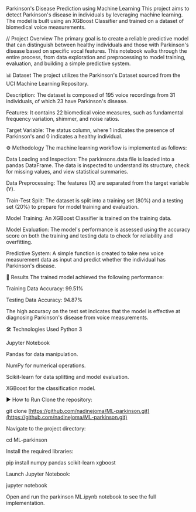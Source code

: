 Parkinson's Disease Prediction using Machine Learning
This project aims to detect Parkinson's disease in individuals by leveraging machine learning. The model is built using an XGBoost Classifier and trained on a dataset of biomedical voice measurements.

// Project Overview
The primary goal is to create a reliable predictive model that can distinguish between healthy individuals and those with Parkinson's disease based on specific vocal features. This notebook walks through the entire process, from data exploration and preprocessing to model training, evaluation, and building a simple predictive system.



📊 Dataset
The project utilizes the Parkinson's Dataset sourced from the UCI Machine Learning Repository.

Description: The dataset is composed of 195 voice recordings from 31 individuals, of which 23 have Parkinson's disease.

Features: It contains 22 biomedical voice measures, such as fundamental frequency variation, shimmer, and noise ratios.

Target Variable: The status column, where 1 indicates the presence of Parkinson's and 0 indicates a healthy individual.

⚙️ Methodology
The machine learning workflow is implemented as follows:

Data Loading and Inspection: The parkinsons.data file is loaded into a pandas DataFrame. The data is inspected to understand its structure, check for missing values, and view statistical summaries.

Data Preprocessing: The features (X) are separated from the target variable (Y).

Train-Test Split: The dataset is split into a training set (80%) and a testing set (20%) to prepare for model training and evaluation.

Model Training: An XGBoost Classifier is trained on the training data.

Model Evaluation: The model's performance is assessed using the accuracy score on both the training and testing data to check for reliability and overfitting.

Predictive System: A simple function is created to take new voice measurement data as input and predict whether the individual has Parkinson's disease.

🚀 Results
The trained model achieved the following performance:

Training Data Accuracy: 99.51%

Testing Data Accuracy: 94.87%

The high accuracy on the test set indicates that the model is effective at diagnosing Parkinson's disease from voice measurements.

🛠️ Technologies Used
Python 3

Jupyter Notebook

Pandas for data manipulation.

NumPy for numerical operations.

Scikit-learn for data splitting and model evaluation.

XGBoost for the classification model.

▶ How to Run
Clone the repository:

git clone [https://github.com/nadinejoma/ML-parkinson.git](https://github.com/nadinejoma/ML-parkinson.git)

Navigate to the project directory:

cd ML-parkinson

Install the required libraries:

pip install numpy pandas scikit-learn xgboost

Launch Jupyter Notebook:

jupyter notebook

Open and run the parkinson ML.ipynb notebook to see the full implementation.
